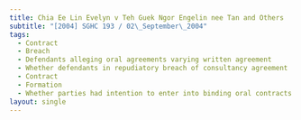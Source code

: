 ```yaml
---
title: Chia Ee Lin Evelyn v Teh Guek Ngor Engelin nee Tan and Others
subtitle: "[2004] SGHC 193 / 02\_September\_2004"
tags:
  - Contract
  - Breach
  - Defendants alleging oral agreements varying written agreement
  - Whether defendants in repudiatory breach of consultancy agreement
  - Contract
  - Formation
  - Whether parties had intention to enter into binding oral contracts
layout: single
---
```


